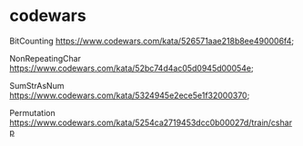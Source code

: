 # codewars

BitCounting https://www.codewars.com/kata/526571aae218b8ee490006f4;

NonRepeatingChar https://www.codewars.com/kata/52bc74d4ac05d0945d00054e;

SumStrAsNum https://www.codewars.com/kata/5324945e2ece5e1f32000370;

Permutation https://www.codewars.com/kata/5254ca2719453dcc0b00027d/train/csharp
